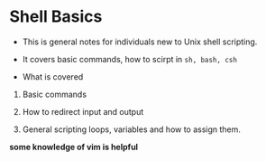 # Shell Basics

* This is general notes for individuals new to Unix shell scripting.

* It covers basic commands, how to scirpt in ```sh, bash, csh```

* What is covered

1) Basic commands

2) How to redirect input and output

3) General scripting loops, variables and how to assign them.

**some knowledge of vim is helpful**
